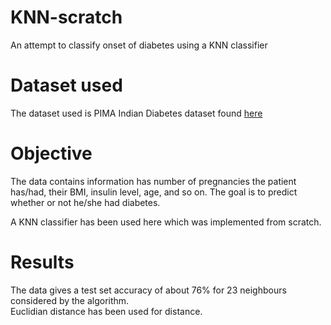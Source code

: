 # KNN-scratch
An attempt to classify onset of diabetes using a KNN classifier

# Dataset used
The dataset used is PIMA Indian Diabetes dataset found [here](https://www.kaggle.com/uciml/pima-indians-diabetes-database)

# Objective
The data contains information has number of pregnancies the patient has/had, their BMI, insulin level, age, and so on. The goal is to predict whether or not he/she had diabetes.  

A KNN classifier has been used here which was implemented from scratch.

# Results

The data gives a test set accuracy of about 76% for 23 neighbours considered by the algorithm.  
Euclidian distance has been used for distance.
